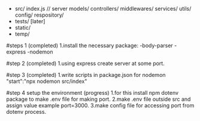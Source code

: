 - src/
     index.js // server 
     models/ 
     controllers/ 
     middlewares/ 
     services/ 
     utils/ 
     config/ 
     respository/ 
- tests/ [later] 
- static/ 
- temp/

#steps 1 (completed)
1.install the necessary package:
-body-parser
-express
-nodemon

#step 2 (completed)
1.using express create server at some port.

#step 3 (completed)
1.write scripts in package.json for nodemon
"start":"npx nodemon src/index"

#step 4 setup the environment (progress)
1.for this install npm dotenv package to make .env file for making port.
2.make .env file outside src and assign value example port=3000.
3.make config file for accessing port from dotenv process.


